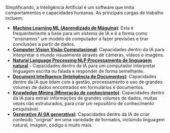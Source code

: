 Simplificando, a Inteligência Artificial é um software que imita comportamentos e capacidades humanas. As principais cargas de trabalho incluem:

- [**Machine Learning ML (Aprendizado de Máquina)**](): Esta é frequentemente a base para um sistema de IA e é a forma como "ensinamos" um modelo de computador a fazer previsões e tirar conclusões a partir de dados.
- [**Computer Vision Visão Computacional**](): Capacidades dentro da IA para interpretar o mundo visualmente através de câmeras, vídeos e imagens.
- [**Natural Language Processing NLP Processamento de linguagem natural**]() - Capacidades dentro da IA para um computador interpretar linguagem escrita ou falada e responder de forma semelhante.
- [**Document Intelligence (Inteligência de Documentos)**](): Capacidades dentro da IA que lidam com a gestão, processamento e uso de grandes volumes de dados encontrados em formulários e documentos.
- [**Knowledge Mining (Mineração de conhecimento)**](): Capacidades dentro da IA para extrair informações de grandes volumes de dados, muitas vezes não estruturados, para criar um repositório de conhecimento pesquisável.
- [**Generative AI (IA generativa)**](): Capacidades dentro da IA de criar conteúdo "original" em uma variedade de formatos, incluindo linguagem natural, imagem, código e muito mais.